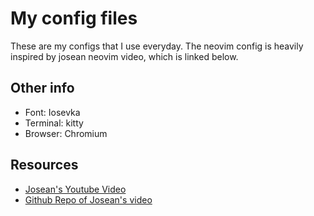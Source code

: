 # My config files

These are my configs that I use everyday. The neovim config is heavily inspired by josean neovim video, which is linked below.

## Other info
- Font: Iosevka
- Terminal: kitty
- Browser: Chromium

## Resources
- [Josean's Youtube Video](https://www.youtube.com/watch?v=vdn_pKJUda8&t=829s&ab_channel=JoseanMartinez)
- [Github Repo of Josean's video](https://github.com/josean-dev/dev-environment-files)
